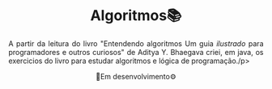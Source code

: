 <h1 align="center">Algoritmos📚</h1>
<p align="justify"> A partir da leitura do livro "Entendendo algoritmos Um guia <i>ilustrado</i> para programadores e outros curiosos" de Aditya Y. Bhaegava criei, em java, os exercicios do livro para estudar algoritmos e lógica de programação./p>
<p align="center"> 🚧Em desenvolvimento⚙️</p>
